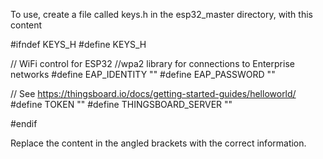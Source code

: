 To use, create a file called keys.h in the esp32_master directory, with this content

  #ifndef KEYS_H
  #define KEYS_H

  // WiFi control for ESP32
  //wpa2 library for connections to Enterprise networks
  #define EAP_IDENTITY "<UCL EMAIL>"
  #define EAP_PASSWORD "<UCL PASSWORD>"

  // See https://thingsboard.io/docs/getting-started-guides/helloworld/
  #define TOKEN               "<THINGSBOARD TOKEN>"
  #define THINGSBOARD_SERVER  "<THINGSBOARD SERVER>"

  #endif

Replace the content in the angled brackets with the correct information.

